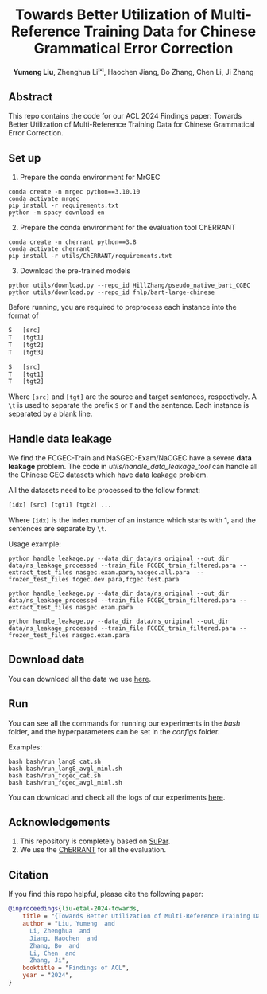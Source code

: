 <div align="center">

# Towards Better Utilization of Multi-Reference Training Data for Chinese Grammatical Error Correction
__Yumeng Liu__, Zhenghua Li<sup title="Corresponding author" style="font-size:10px">✉️</sup>, Haochen Jiang, Bo Zhang, Chen Li, Ji Zhang

</div>

## Abstract
This repo contains the code for our ACL 2024 Findings paper: Towards Better Utilization of Multi-Reference Training Data for Chinese Grammatical Error Correction.

## Set up
1. Prepare the conda environment for MrGEC
```shell
conda create -n mrgec python==3.10.10
conda activate mrgec
pip install -r requirements.txt
python -m spacy download en
```

2. Prepare the conda environment for the evaluation tool ChERRANT
```shell
conda create -n cherrant python==3.8
conda activate cherrant
pip install -r utils/ChERRANT/requirements.txt
```

3. Download the pre-trained models
```shell
python utils/download.py --repo_id HillZhang/pseudo_native_bart_CGEC
python utils/download.py --repo_id fnlp/bart-large-chinese
```

Before running, you are required to preprocess each instance into the format of 
```txt
S   [src]
T   [tgt1]
T   [tgt2]
T   [tgt3]

S   [src]
T   [tgt1]
T   [tgt2]
```
Where `[src]` and `[tgt]` are the source and target sentences, respectively.
A `\t` is used to separate the prefix `S` or `T` and the sentence.
Each instance is separated by a blank line.

## Handle data leakage
We find the FCGEC-Train and NaSGEC-Exam/NaCGEC have a severe **data leakage** problem. The code in *utils/handle_data_leakage_tool* can handle all the Chinese GEC datasets which have data leakage problem.

All the datasets need to be processed to the follow format:
```txt
[idx] [src] [tgt1] [tgt2] ... 
```

Where `[idx]` is the index number of an instance which starts with 1, and the sentences are separate by `\t`. 

Usage example:
```
python handle_leakage.py --data_dir data/ns_original --out_dir data/ns_leakage_processed --train_file FCGEC_train_filtered.para --extract_test_files nasgec.exam.para,nacgec.all.para  --frozen_test_files fcgec.dev.para,fcgec.test.para

python handle_leakage.py --data_dir data/ns_original --out_dir data/ns_leakage_processed --train_file FCGEC_train_filtered.para --extract_test_files nasgec.exam.para

python handle_leakage.py --data_dir data/ns_original --out_dir data/ns_leakage_processed --train_file FCGEC_train_filtered.para --frozen_test_files nasgec.exam.para
```


## Download data

You can download all the data we use [here](https://drive.google.com/file/d/1rUjCLu7m4lYvlozOrJ83AzTdaVW1i5w2/view?usp=sharing).

## Run
You can see all the commands for running our experiments in the *bash* folder, and the hyperparameters can be set in the *configs* folder.

Examples:
```shell
bash bash/run_lang8_cat.sh
bash bash/run_lang8_avgl_minl.sh
bash bash/run_fcgec_cat.sh
bash bash/run_fcgec_avgl_minl.sh
```

You can download and check all the logs of our experiments [here](https://drive.google.com/file/d/1qqcL0-eQgTUjr9RlEKTxLIhAgJ749L6j/view?usp=sharing).

## Acknowledgements
1. This repository is completely based on [SuPar](https://github.com/yzhangcs/parser).
2. We use the [ChERRANT](https://github.com/HillZhang1999/MuCGEC/tree/main/scorers/ChERRANT) for all the evaluation.

## Citation
If you find this repo helpful, please cite the following paper:
```bib
@inproceedings{liu-etal-2024-towards,
    title = "{Towards Better Utilization of Multi-Reference Training Data for Chinese Grammatical Error Correction}",
    author = "Liu, Yumeng  and
      Li, Zhenghua  and
      Jiang, Haochen  and
      Zhang, Bo  and
      Li, Chen  and
      Zhang, Ji",
    booktitle = "Findings of ACL",
    year = "2024",
}
```
